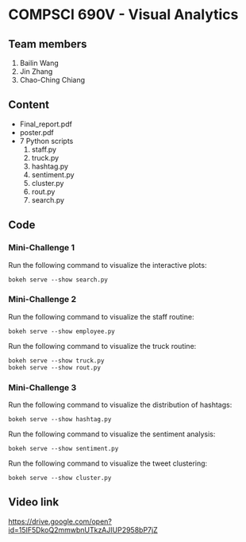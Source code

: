 # COMPSCI 690V - Visual Analytics

## Team members

1. Bailin Wang
2. Jin Zhang
3. Chao-Ching Chiang

## Content
* Final_report.pdf
* poster.pdf
* 7 Python scripts
    1. staff.py
    2. truck.py
    3. hashtag.py
    4. sentiment.py
    5. cluster.py
    6. rout.py  
    7. search.py


## Code
### Mini-Challenge 1
Run the following command to visualize the interactive plots:

    bokeh serve --show search.py
    
### Mini-Challenge 2
Run the following command to visualize the staff routine:
    
    bokeh serve --show employee.py
 
Run the following command to visualize the truck routine:

    bokeh serve --show truck.py
    bokeh serve --show rout.py
    
### Mini-Challenge 3
Run the following command to visualize the distribution of hashtags:

    bokeh serve --show hashtag.py

Run the following command to visualize the sentiment analysis:

    bokeh serve --show sentiment.py

Run the following command to visualize the tweet clustering:

    bokeh serve --show cluster.py
    
    
## Video link
https://drive.google.com/open?id=15IF5DkoQ2mmwbnUTkzAJIUP2958bP7jZ







